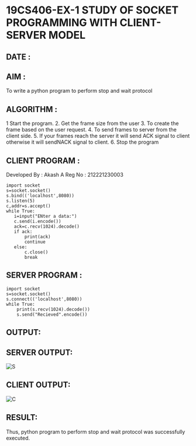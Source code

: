 # 19CS406-EX-1 STUDY OF SOCKET PROGRAMMING WITH CLIENT-SERVER MODEL

## DATE :

## AIM :
To write a python program to perform stop and wait protocol

## ALGORITHM :
1  Start the program.
2. Get the frame size from the user
3. To create the frame based on the user request.
4. To send frames to server from the client side.
5. If your frames reach the server it will send ACK signal to client otherwise it will sendNACK signal to client.
6. Stop the program



## CLIENT PROGRAM :
Developed By : Akash A
Reg No : 212221230003
 ```
import socket
s=socket.socket()
s.bind(('localhost',8080))
s.listen(5)
c,addr=s.accept()
while True:
	i=input("ENter a data:")
	c.send(i.encode())
	ack=c.recv(1024).decode()
	if ack:
		print(ack)
		continue
	else:
		c.close()
		break
```    
## SERVER PROGRAM :
```
import socket
s=socket.socket()
s.connect(('localhost',8080))
while True:
	print(s.recv(1024).decode())
	s.send("Recieved".encode())
```


## OUTPUT:
## SERVER OUTPUT:
![S](https://github.com/Jayakrishnan22003251/19CS406-EX-1/assets/120232371/dc1711a6-d671-4fb5-b90b-7234253ca1f2)

## CLIENT OUTPUT:
![C](https://github.com/Jayakrishnan22003251/19CS406-EX-1/assets/120232371/70bb68db-4d2e-441f-8d3f-92b5517ce0db)


## RESULT:

Thus, python program to perform stop and wait protocol was successfully executed.
